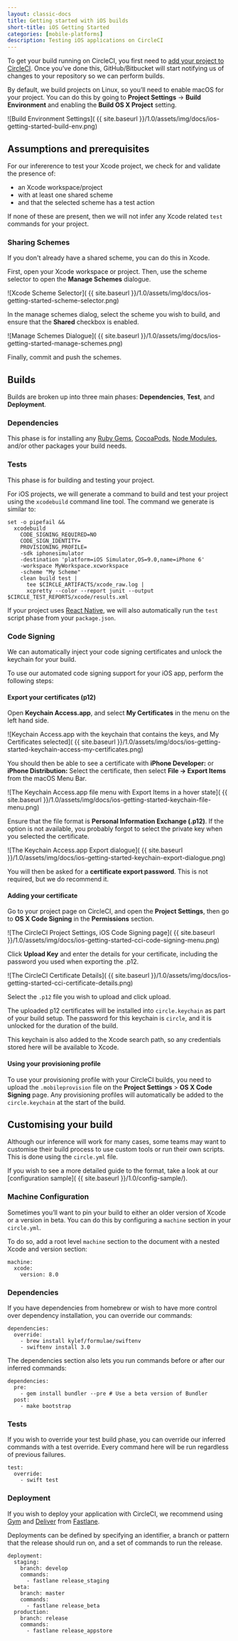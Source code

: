 ```yaml
---
layout: classic-docs
title: Getting started with iOS builds
short-title: iOS Getting Started
categories: [mobile-platforms]
description: Testing iOS applications on CircleCI
---
```


To get your build running on CircleCI, you first need to [add your project to CircleCI](https://circleci.com/projects). Once you’ve done this, GitHub/Bitbucket will start notifying us of changes to your repository so we can perform builds.

By default, we build projects on Linux, so you’ll need to enable macOS for your project. You can do this by going to **Project Settings** -> **Build Environment** and enabling the **Build OS X Project** setting.

![Build Environment Settings]( {{ site.baseurl }}/1.0/assets/img/docs/ios-getting-started-build-env.png)

## Assumptions and prerequisites

For our infererence to test your Xcode project, we check for and validate the presence of:

- an Xcode workspace/project
- with at least one shared scheme
- and that the selected scheme has a test action

If none of these are present, then we will not infer any Xcode related `test` commands for your project.

### Sharing Schemes

If you don't already have a shared scheme, you can do this in Xcode.

First, open your Xcode workspace or project. Then, use the scheme selector to open the **Manage Schemes** dialogue.

![Xcode Scheme Selector]( {{ site.baseurl }}/1.0/assets/img/docs/ios-getting-started-scheme-selector.png)

In the manage schemes dialog, select the scheme you wish to build, and ensure that the **Shared** checkbox is enabled.

![Manage Schemes Dialogue]( {{ site.baseurl }}/1.0/assets/img/docs/ios-getting-started-manage-schemes.png)

Finally, commit and push the schemes.

## Builds

Builds are broken up into three main phases: **Dependencies**, **Test**, and **Deployment**.

### Dependencies

This phase is for installing any [Ruby Gems](https://rubygems.org), [CocoaPods](https://cocoapods.org), [Node Modules](https://npmjs.org), and/or other packages your build needs.

### Tests

This phase is for building and testing your project.

For iOS projects, we will generate a command to build and test your project using the `xcodebuild` command line tool. The command we generate is similar to:

```
set -o pipefail &&
  xcodebuild
    CODE_SIGNING_REQUIRED=NO
    CODE_SIGN_IDENTITY=
    PROVISIONING_PROFILE=
    -sdk iphonesimulator
    -destination 'platform=iOS Simulator,OS=9.0,name=iPhone 6'
    -workspace MyWorkspace.xcworkspace
    -scheme "My Scheme"
    clean build test |
      tee $CIRCLE_ARTIFACTS/xcode_raw.log |
      xcpretty --color --report junit --output $CIRCLE_TEST_REPORTS/xcode/results.xml
```

If your project uses [React Native](https://facebook.github.io/react-native/), we will also automatically run the `test` script phase from your `package.json`.

### Code Signing

We can automatically inject your code signing certificates and unlock the keychain for your build.

To use our automated code signing support for your iOS app, perform the following steps:

#### Export your certificates (p12)

Open **Keychain Access.app**, and select **My Certificates** in the menu on the left hand side.

![Keychain Access.app with the keychain that contains the keys, and My Certificates selected]( {{ site.baseurl }}/1.0/assets/img/docs/ios-getting-started-keychain-access-my-certificates.png)

You should then be able to see a certificate with **iPhone Developer:** or **iPhone Distribution:**
Select the certificate, then select **File -> Export Items** from the macOS Menu Bar.

![The Keychain Access.app file menu with Export Items in a hover state]( {{ site.baseurl }}/1.0/assets/img/docs/ios-getting-started-keychain-file-menu.png)

Ensure that the file format is **Personal Information Exchange (.p12)**. If the option is not available, you probably forgot to select the private key when you selected the certificate.

![The Keychain Access.app Export dialogue]( {{ site.baseurl }}/1.0/assets/img/docs/ios-getting-started-keychain-export-dialogue.png)

You will then be asked for a **certificate export password**. This is not required, but we do recommend it.

#### Adding your certificate

Go to your project page on CircleCI, and open the **Project Settings**, then go to **OS X Code Signing** in the **Permissions** section.

![The CircleCI Project Settings, iOS Code Signing page]( {{ site.baseurl }}/1.0/assets/img/docs/ios-getting-started-cci-code-signing-menu.png)

Click **Upload Key** and enter the details for your certificate, including the password you used when exporting the .p12.

![The CircleCI Certificate Details]( {{ site.baseurl }}/1.0/assets/img/docs/ios-getting-started-cci-certificate-details.png)

Select the `.p12` file you wish to upload and click upload.

The uploaded p12 certificates will be installed into `circle.keychain` as part of your build setup. The password for this keychain is `circle`, and it is unlocked for the duration of the build.

This keychain is also added to the Xcode search path, so any credentials stored here will be available to Xcode.

#### Using your provisioning profile

To use your provisioning profile with your CircleCI builds, you need to upload the `.mobileprovision` file on the **Project Settings** > **OS X Code Signing** page. Any provisioning profiles will automatically be added to the `circle.keychain` at the start of the build.

## Customising your build

Although our inference will work for many cases, some teams may want to customise their build process to use custom tools or run their own scripts. This is done using the `circle.yml` file.

If you wish to see a more detailed guide to the format, take a look at our [configuration sample]( {{ site.baseurl }}/1.0/config-sample/).

### Machine Configuration

Sometimes you’ll want to pin your build to either an older version of Xcode or a version in beta. You can do this by configuring a `machine` section in your `circle.yml`.

To do so, add a root level `machine` section to the document with a nested Xcode and version section:

```
machine:
  xcode:
    version: 8.0
```

### Dependencies

If you have dependencies from homebrew or wish to have more control over dependency installation, you can override our commands:

```
dependencies:
  override:
    - brew install kylef/formulae/swiftenv
    - swiftenv install 3.0
```

The dependencies section also lets you run commands before or after our inferred commands:

```
dependencies:
  pre:
    - gem install bundler --pre # Use a beta version of Bundler
  post:
    - make bootstrap
```

### Tests

If you wish to override your test build phase, you can override our inferred commands with a test override. Every command here will be run regardless of previous failures.

```
test:
  override:
    - swift test
```

### Deployment

If you wish to deploy your application with CircleCI, we recommend using [Gym](https://github.com/fastlane/fastlane/tree/master/gym) and [Deliver](https://github.com/fastlane/fastlane/tree/master/deliver) from [Fastlane](https://fastlane.tools).

Deployments can be defined by specifying an identifier, a branch or pattern that the release should run on, and a set of commands to run the release.

```
deployment:
  staging:
    branch: develop
    commands:
      - fastlane release_staging
  beta:
    branch: master
    commands:
      - fastlane release_beta
  production:
    branch: release
    commands:
      - fastlane release_appstore
```
